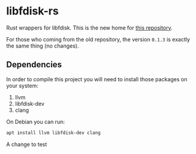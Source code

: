 # libfdisk-rs
Rust wrappers for libfdisk. This is the new home for [this
repository](https://github.com/IBM/fdisk-lib).

For those who coming from the old repository, the version `0.1.3` is exactly the
same thing (no changes).

## Dependencies

In order to compile this project you will need to install those packages on your
system:
1. llvm
1. libfdisk-dev
1. clang

On Debian you can run:

```sh
apt install llvm libfdisk-dev clang
```

A change to test